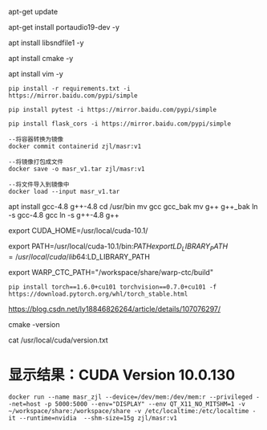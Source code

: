 apt-get update

apt-get install portaudio19-dev -y

apt install libsndfile1 -y

apt install cmake -y

apt install vim -y



```
pip install -r requirements.txt -i https://mirror.baidu.com/pypi/simple

pip install pytest -i https://mirror.baidu.com/pypi/simple

pip install flask_cors -i https://mirror.baidu.com/pypi/simple
```







```
--将容器转换为镜像
docker commit containerid zjl/masr:v1

--将镜像打包成文件
docker save -o masr_v1.tar zjl/masr:v1

--将文件导入到镜像中
docker load --input masr_v1.tar

```



apt install gcc-4.8 g++-4.8
cd /usr/bin
mv gcc gcc_bak
mv g++ g++_bak
ln -s gcc-4.8 gcc
ln -s g++-4.8 g++



export CUDA_HOME=/usr/local/cuda-10.1/

export PATH=/usr/local/cuda-10.1/bin:$PATH
export LD_LIBRARY_PATH=/usr/local/cuda/lib64:$LD_LIBRARY_PATH

export WARP_CTC_PATH="/workspace/share/warp-ctc/build"



```
pip install torch==1.6.0+cu101 torchvision==0.7.0+cu101 -f https://download.pytorch.org/whl/torch_stable.html
```



https://blog.csdn.net/ly18846826264/article/details/107076297/





cmake -version





cat /usr/local/cuda/version.txt

# 显示结果：CUDA Version 10.0.130



```
docker run --name masr_zjl --device=/dev/mem:/dev/mem:r --privileged --net=host -p 5000:5000 --env="DISPLAY" --env QT_X11_NO_MITSHM=1 -v ~/workspace/share:/workspace/share -v /etc/localtime:/etc/localtime -it --runtime=nvidia  --shm-size=15g zjl/masr:v1 
```